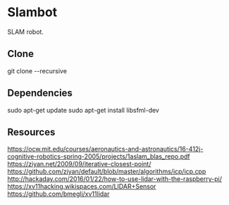 # Slambot

SLAM robot.

## Clone
git clone --recursive <URL>

## Dependencies
sudo apt-get update
sudo apt-get install libsfml-dev

## Resources
https://ocw.mit.edu/courses/aeronautics-and-astronautics/16-412j-cognitive-robotics-spring-2005/projects/1aslam_blas_repo.pdf
https://ziyan.net/2009/09/iterative-closest-point/
https://github.com/ziyan/default/blob/master/algorithms/icp/icp.cpp
http://hackaday.com/2016/01/22/how-to-use-lidar-with-the-raspberry-pi/
https://xv11hacking.wikispaces.com/LIDAR+Sensor
https://github.com/bmegli/xv11lidar


